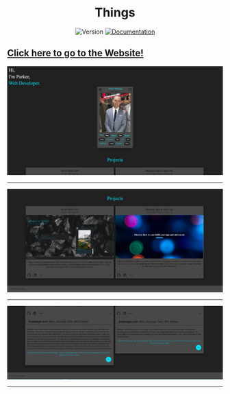 <h1 align="center" class="fas fa-microscope">Things</h1>
<p align="center">
  <img alt="Version" src="https://img.shields.io/badge/version-2.0.0-blue.svg?cacheSeconds=2592000" />
  <a href="https://github.com/ParkerM2/GamesList#readme" target="_blank">
    <img alt="Documentation" src="https://img.shields.io/badge/documentation-yes-brightgreen.svg" />
  </a>

</p>

## [Click here to go to the Website!](https://parkermanning.net/)

![HomePage](https://github.com/ParkerM2/revisedportfolio/blob/main/src/images/portfolioA.PNG?raw=true)

---

![HomePage2](https://github.com/ParkerM2/revisedportfolio/blob/main/src/images/portfolioB.PNG?raw=true)

---


![HomePage2](https://github.com/ParkerM2/revisedportfolio/blob/main/src/images/portfolioC.PNG?raw=true)

---

